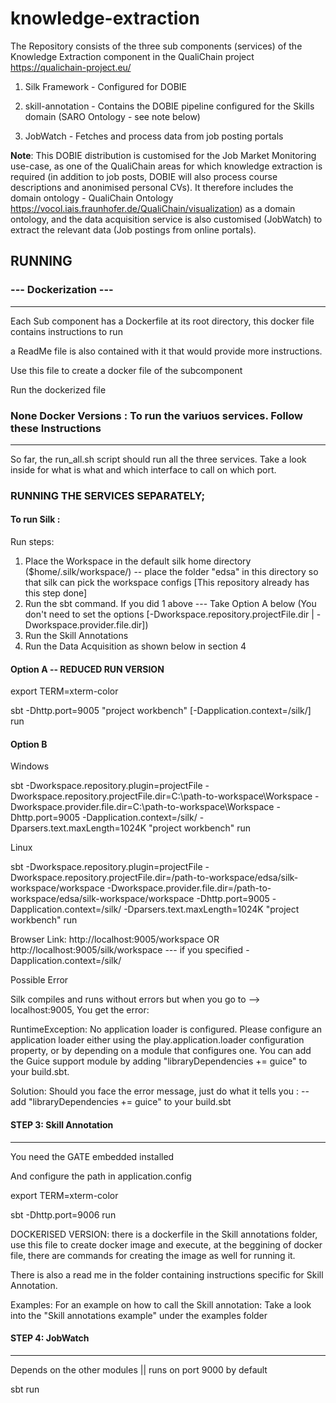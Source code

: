 # knowledge-extraction

The Repository consists of the three sub components (services) of the Knowledge Extraction component in the QualiChain project https://qualichain-project.eu/

1. Silk Framework - Configured for DOBIE

2. skill-annotation - Contains the DOBIE pipeline configured for the Skills domain (SARO Ontology - see note below)

3. JobWatch - Fetches and process data from job posting portals 

**Note**: This DOBIE distribution is customised for the Job Market Monitoring use-case, as one of the QualiChain areas for which knowledge extraction is required (in addition to job posts, DOBIE will also process course descriptions and anonimised personal CVs). It therefore includes the domain ontology - QualiChain Ontology https://vocol.iais.fraunhofer.de/QualiChain/visualization)  as a domain ontology, and the data acquisition service is also customised (JobWatch) to extract the relevant data (Job postings from online portals).

## RUNNING
### --- Dockerization ---
-----------------------------------------------
Each Sub component has a Dockerfile at its root directory, this docker file contains instructions to run

a ReadMe file is also contained with it that would provide more instructions.


Use this file to create a docker file of the subcomponent

Run the dockerized file


### None Docker Versions : To run the variuos services. Follow these Instructions
-----------------------------------------------------------------------

So far, the run_all.sh script should run all the three services.
Take a look inside for what is what and which interface to call on which port.


### RUNNING THE SERVICES SEPARATELY;

#### To run Silk :

Run steps:
1. Place the Workspace in the default silk home directory ($home/.silk/workspace/) -- place the folder "edsa" in this directory so that silk can pick the workspace configs
   [This repository already has this step done]
2. Run the sbt command. If you did 1 above --- Take Option A below (You don't need to set the options [-Dworkspace.repository.projectFile.dir | -Dworkspace.provider.file.dir])
3. Run the Skill Annotations
4. Run the Data Acquisition as shown below in section 4


#### Option A -- REDUCED RUN VERSION

export TERM=xterm-color

sbt -Dhttp.port=9005 "project workbench" [-Dapplication.context=/silk/] run

#### Option B

Windows

sbt -Dworkspace.repository.plugin=projectFile -Dworkspace.repository.projectFile.dir=C:\path-to-workspace\Workspace -Dworkspace.provider.file.dir=C:\path-to-workspace\Workspace  -Dhttp.port=9005 -Dapplication.context=/silk/ -Dparsers.text.maxLength=1024K "project workbench" run

Linux

sbt -Dworkspace.repository.plugin=projectFile -Dworkspace.repository.projectFile.dir=/path-to-workspace/edsa/silk-workspace/workspace -Dworkspace.provider.file.dir=/path-to-workspace/edsa/silk-workspace/workspace  -Dhttp.port=9005 -Dapplication.context=/silk/ -Dparsers.text.maxLength=1024K "project workbench" run


Browser Link: http://localhost:9005/workspace  OR http://localhost:9005/silk/workspace --- if you specified -Dapplication.context=/silk/


Possible Error

Silk compiles and runs without errors but when you go to --> localhost:9005, You get the error:

RuntimeException: No application loader is configured. Please configure an application loader either using the play.application.loader configuration property, or by depending on a module that configures one. You can add the Guice support module by adding "libraryDependencies += guice" to your build.sbt.

Solution:
Should you face the error message, just do what it tells you :  -- add "libraryDependencies += guice" to your build.sbt



#### STEP 3: Skill Annotation
----------------------------------
You need the GATE embedded installed

And configure the path in application.config

export TERM=xterm-color

sbt -Dhttp.port=9006 run

DOCKERISED VERSION: there is a dockerfile in the Skill annotations folder, use this file to create docker image and execute, at the beggining of docker file, there are commands for creating
the image as well for running it.

There is also a read me in the folder containing instructions specific for Skill Annotation.

Examples: For an example on how to call the Skill annotation: Take a look into the "Skill annotations example" under the examples folder


#### STEP 4: JobWatch
-----------------------------------------------
Depends on the other modules || runs on port 9000 by default
 
sbt run

